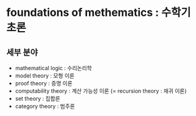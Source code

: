 # foundations of methematics : 수학기초론

## 세부 분야

- mathematical logic : 수리논리학
- model theory : 모형 이론
- proof theory : 증명 이론
- computability theory : 계산 가능성 이론 (= recursion theory : 재귀 이론)
- set theory : 집합론
- category theory : 범주론
